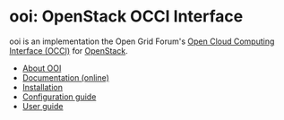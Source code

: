 ooi: OpenStack OCCI Interface
=============================

ooi is an implementation the Open Grid Forum's
[Open Cloud Computing Interface (OCCI)](http://www.occi-wg.org)
for [OpenStack](http://www.openstack.org).

* [About OOI](README.md)
* [Documentation (online)](http://ooi.readthedocs.io/en/stable/)
* [Installation](doc/source/user/installation.md)
* [Configuration guide](doc/source/user/configuration.md) 
* [User guide](doc/source/user/usage.md)
